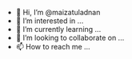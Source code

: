 - 👋 Hi, I’m @maizatuladnan
- 👀 I’m interested in ...
- 🌱 I’m currently learning ...
- 💞️ I’m looking to collaborate on ...
- 📫 How to reach me ...

<!---
maizatuladnan/maizatuladnan is a ✨ special ✨ repository because its `README.md` (this file) appears on your GitHub profile.
You can click the Preview link to take a look at your changes.
--->
